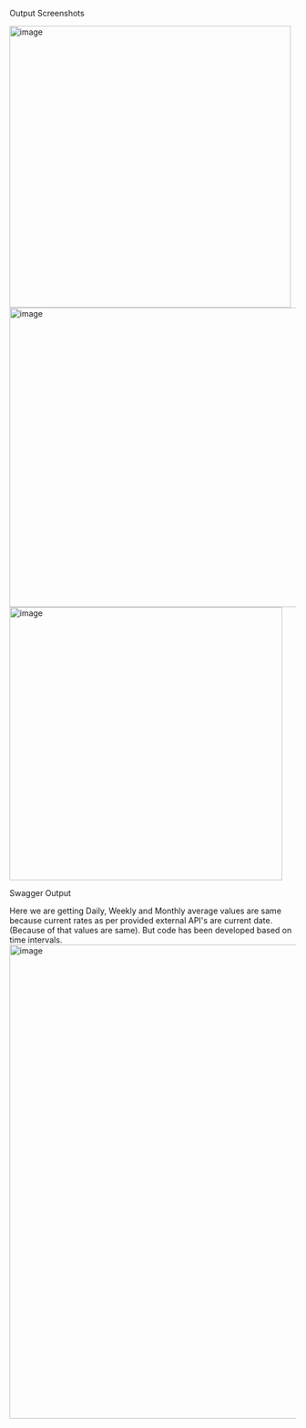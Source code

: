Output Screenshots

<img width="494" alt="image" src="https://github.com/user-attachments/assets/bbed76a5-653c-4e4a-8f6f-eaa8a4a69ee2" />

<img width="525" alt="image" src="https://github.com/user-attachments/assets/37427622-0d98-4e50-9734-62672f2015a7" />

<img width="479" alt="image" src="https://github.com/user-attachments/assets/00a681c1-9ab7-4098-99bc-554db1559715" />

Swagger Output

Here we are getting Daily, Weekly and Monthly average values are same because current rates as per provided external API's are current date. (Because of that values are same). But code has been developed based on time intervals.
<img width="831" alt="image" src="https://github.com/user-attachments/assets/7b88cb1b-5052-4f88-9fab-c39690b0c832" />



